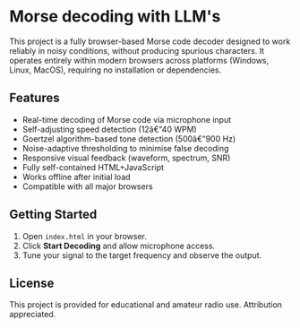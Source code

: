 # Morse decoding with LLM's

This project is a fully browser-based Morse code decoder designed to work reliably in noisy conditions, without producing spurious characters. It operates entirely within modern browsers across platforms (Windows, Linux, MacOS), requiring no installation or dependencies.

## Features

- Real-time decoding of Morse code via microphone input
- Self-adjusting speed detection (12â€“40 WPM)
- Goertzel algorithm-based tone detection (500â€“900 Hz)
- Noise-adaptive thresholding to minimise false decoding
- Responsive visual feedback (waveform, spectrum, SNR)
- Fully self-contained HTML+JavaScript
- Works offline after initial load
- Compatible with all major browsers

## Getting Started

1. Open `index.html` in your browser.
2. Click **Start Decoding** and allow microphone access.
3. Tune your signal to the target frequency and observe the output.


## License

This project is provided for educational and amateur radio use. Attribution appreciated.

